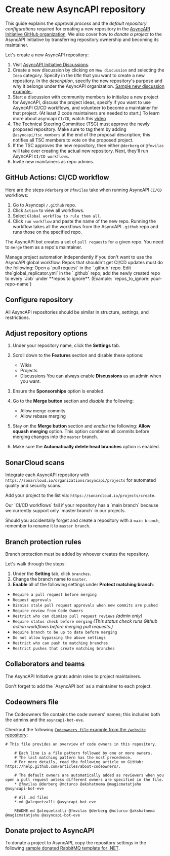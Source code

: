 # Create new AsyncAPI repository
This guide explains the _approval process_ and the _default repository configurations_ required for creating a new repository in the [AsyncAPI Initiative GitHub organization](https://github.com/asyncapi). We also cover how to _donate a project_ to the AsyncAPI Initiative by transferring repository ownership and becoming its maintainer. 

Let's create a new AsyncAPI repository:
1. Visit [AsyncAPI Initiative Discussions](https://github.com/orgs/asyncapi/discussions).
2. Create a new discussion by clicking on `New discussion` and selecting the `Idea` category. Specify in the _title_ that you want to create a new repository. In the _description_, specify the new repository's purpose and why it belongs under the AsyncAPI organization. [Sample new discussion example.](https://github.com/orgs/asyncapi/discussions/300).
3. Start a discussion with community members to initialize a new project for AsyncAPI, discuss the project ideas, specify if you want to use AsyncAPI CI/CD workflows, and volunteer to become a maintainer for that project. (At least 2 code maintainers are needed to start.)
To learn more about asyncapi `CI/CD`, watch this [video](https://www.youtube.com/watch?v=DsQfmlc3Ubo)
4. The Technical Steering Committee (TSC) must approve the newly proposed repository. Make sure to tag them by adding `@asyncapi/tsc_members` at the end of the proposal description; this notifies all TSC members to vote on the proposed project.
5. If the TSC approves the new repository, then either `@derberg` or `@fmvilas` will take over creating the actual new repository. Next, they'll run AsyncAPI `CI/CD workflows`. 
6. Invite new maintainers as repo admins.

## GitHub Actions: CI/CD workflow
Here are the steps `@derberg` or `@fmvilas` take when running AsyncAPI `CI/CD` workflows:
1. Go to Asyncapi `/.github` repo.
2. Click `Action` to view all workflows.
3. Select `Global workflow to rule them all`.
4. Click `run workflow` and paste the name of the new repo. Running the workflow takes all the workflows from the AsyncAPI `.github` repo and runs those on the specified repo.

The AsyncAPI bot creates a set of `pull requests` for a given repo. You need to `merge` them as a repo's maintainer.

<Remember>
 Manage project automation independently if you don't want to use the AsyncAPI global workflow.
</Remember>
<Remember>
Repos that shouldn't get CI/CD updates must do the following:
Open a `pull request` in the `.github` repo. 
Edit the`global_replicator.yml` in the `.github` repo; add the newly created repo to every `Job` under **repos to ignore**. (Example: `repos_to_ignore: your-repo-name`) 
</Remember>

## Configure repository
All AsyncAPI repositories should be similar in structure, settings, and restrictions. 

## Adjust repository options
1. Under your repository name, click the **Settings** tab. 
2. Scroll down to the **Features** section and disable these options:
    - Wikis
    - Projects
    - Discussions
You can always enable **Discussions** as an admin when you want.

3. Ensure the **Sponsorships** option is enabled.

3. Go to the **Merge button** section and _disable_ the following:
    - Allow merge commits
    - Allow rebase merging

4. Stay on the **Merge button** section and _enable_ the following: 
**Allow squash merging** option. This option combines all commits before merging changes into the `master` branch.

5. Make sure the **Automatically delete head branches** option is enabled.

## SonarCloud scans
Integrate each AsyncAPI repository with `https://sonarcloud.io/organizations/asyncapi/projects` for automated quality and security scans. 

Add your project to the list via: `https://sonarcloud.io/projects/create`.

<Remember>
Our `CI/CD workflows` fail if your repository has a `main branch` because we currently support only `master branch` in our projects.

Should you accidentally forget and create a repository with a `main branch`, remember to rename it to `master branch`. 
</Remember>
 
## Branch protection rules
Branch protection must be added by whoever creates the repository. 

Let's walk through the steps:
1. Under the **Setting** tab, click `branches`.
2. Change the branch name to `master`.
3. **Enable** all of the following settings under **Protect matching branch**:
- `Require a pull request before merging`
- `Request approvals`
- `Dismiss stale pull request approvals when new commits are pushed`
- `Require review from Code Owners`
- `Restrict who can dismiss pull request reviews` _(admin only)_
- `Require status check before merging` _(This status check runs Github action workflows before merging pull requests.)_
- `Require branch to be up to date before merging`
- `Do not allow bypassing the above settings`
- `Restrict who can push to matching branches`
- `Restrict pushes that create matching branches`

## Collaborators and teams
The AsyncAPI Initiative grants admin roles to project maintainers.

<Remember>
Don't forget to add the `AsyncAPI bot` as a maintainer to each project.
</Remember>

## Codeowners file
The Codeowners file contains the code owners' names; this includes both the admins and the `asyncapi-bot-eve`.

Checkout the following [`Codeowners file` example from the `/website` repository](https://github.com/asyncapi/website/blob/master/CODEOWNERS):
```
# This file provides an overview of code owners in this repository.
	 
	# Each line is a file pattern followed by one or more owners.
	# The last matching pattern has the most precedence.
	# For more details, read the following article on GitHub: https://help.github.com/articles/about-codeowners/.
	 
	# The default owners are automatically added as reviewers when you open a pull request unless different owners are specified in the file.
	* @fmvilas @derberg @mcturco @akshatnema @magicmatatjahu @asyncapi-bot-eve
	 
	# All .md files
	*.md @alequetzalli @asyncapi-bot-eve
	 
	README.md @alequetzalli @fmvilas @derberg @mcturco @akshatnema @magicmatatjahu @asyncapi-bot-eve
```

## Donate project to AsyncAPI
To donate a project to AsyncAPI, copy the repository settings in the following [sample donated RabbitMQ template for .NET](https://github.com/mr-nuno/dotnet-rabbitmq-template).

